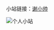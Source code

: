 小站链接：[谢小帅](http://shuaix.cn/)


![个人小站](http://upload-images.jianshu.io/upload_images/1877813-e434c022035a87e0.png?imageMogr2/auto-orient/strip%7CimageView2/2/w/1240)
